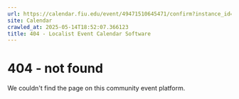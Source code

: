 ```yaml
---
url: https://calendar.fiu.edu/event/49471510645471/confirm?instance_id=49471510645472&return=https%3A%2F%2Fcalendar.fiu.edu%2Fgl
site: Calendar
crawled_at: 2025-05-14T18:52:07.366123
title: 404 - Localist Event Calendar Software
---
```


# 404 - not found
We couldn't find the page on this community event platform.
